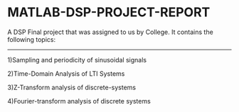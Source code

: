 # MATLAB-DSP-PROJECT-REPORT
A DSP Final project that was assigned to us by College.
It contains the following topics:
*************************************
1)Sampling and periodicity of sinusoidal signals

2)Time-Domain Analysis of LTI Systems

3)Z-Transform analysis of discrete-systems

4)Fourier-transform analysis of discrete systems
